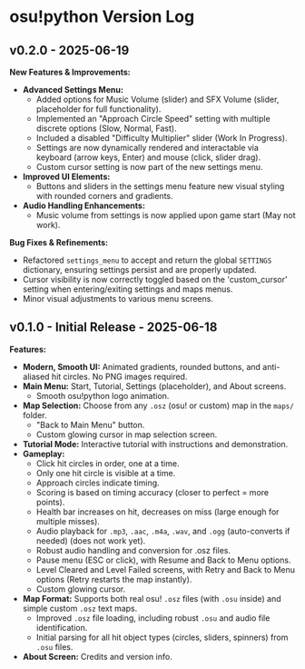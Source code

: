 # osu!python Version Log

## v0.2.0 - 2025-06-19

**New Features & Improvements:**
- **Advanced Settings Menu:**
    - Added options for Music Volume (slider) and SFX Volume (slider, placeholder for full functionality).
    - Implemented an "Approach Circle Speed" setting with multiple discrete options (Slow, Normal, Fast).
    - Included a disabled "Difficulty Multiplier" slider (Work In Progress).
    - Settings are now dynamically rendered and interactable via keyboard (arrow keys, Enter) and mouse (click, slider drag).
    - Custom cursor setting is now part of the new settings menu.
- **Improved UI Elements:**
    - Buttons and sliders in the settings menu feature new visual styling with rounded corners and gradients.
- **Audio Handling Enhancements:**
    - Music volume from settings is now applied upon game start (May not work).

**Bug Fixes & Refinements:**
- Refactored `settings_menu` to accept and return the global `SETTINGS` dictionary, ensuring settings persist and are properly updated.
- Cursor visibility is now correctly toggled based on the 'custom_cursor' setting when entering/exiting settings and maps menus.
- Minor visual adjustments to various menu screens.

## v0.1.0 - Initial Release - 2025-06-18

**Features:**
- **Modern, Smooth UI:** Animated gradients, rounded buttons, and anti-aliased hit circles. No PNG images required.
- **Main Menu:** Start, Tutorial, Settings (placeholder), and About screens.
    - Smooth osu!python logo animation.
- **Map Selection:** Choose from any `.osz` (osu! or custom) map in the `maps/` folder.
    - "Back to Main Menu" button.
    - Custom glowing cursor in map selection screen.
- **Tutorial Mode:** Interactive tutorial with instructions and demonstration.
- **Gameplay:**
    - Click hit circles in order, one at a time.
    - Only one hit circle is visible at a time.
    - Approach circles indicate timing.
    - Scoring is based on timing accuracy (closer to perfect = more points).
    - Health bar increases on hit, decreases on miss (large enough for multiple misses).
    - Audio playback for `.mp3`, `.aac`, `.m4a`, `.wav`, and `.ogg` (auto-converts if needed) (does not work yet).
    - Robust audio handling and conversion for .osz files.
    - Pause menu (ESC or click), with Resume and Back to Menu options.
    - Level Cleared and Level Failed screens, with Retry and Back to Menu options (Retry restarts the map instantly).
    - Custom glowing cursor.
- **Map Format:** Supports both real osu! `.osz` files (with `.osu` inside) and simple custom `.osz` text maps.
    - Improved `.osz` file loading, including robust `.osu` and audio file identification.
    - Initial parsing for all hit object types (circles, sliders, spinners) from `.osu` files.
- **About Screen:** Credits and version info.
